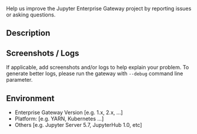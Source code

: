 Help us improve the Jupyter Enterprise Gateway project by reporting issues
or asking questions. 

## Description

## Screenshots / Logs
If applicable, add screenshots and/or logs to help explain your problem.
To generate better logs, please run the gateway with `--debug` command line parameter.

## Environment

- Enterprise Gateway Version [e.g. 1.x, 2.x, ...]
- Platform: [e.g. YARN, Kubernetes ...]
- Others [e.g. Jupyter Server 5.7, JupyterHub 1.0, etc]

